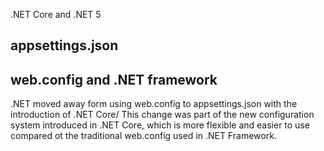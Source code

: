 
.NET Core and .NET 5

## appsettings.json

## web.config and .NET framework
.NET moved away form using web.config to appsettings.json with the introduction of .NET Core/ This change was part of the new configuration system introduced in .NET Core, which is more flexible and easier to use compared ot the traditional web.config used in .NET Framework.

